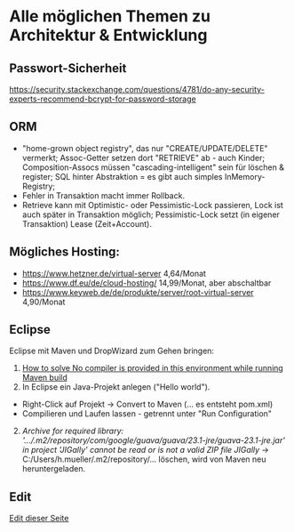 # Alle möglichen Themen zu Architektur & Entwicklung

## Passwort-Sicherheit

https://security.stackexchange.com/questions/4781/do-any-security-experts-recommend-bcrypt-for-password-storage

## ORM

- "home-grown object registry", das nur "CREATE/UPDATE/DELETE" vermerkt; Assoc-Getter setzen dort "RETRIEVE" ab - auch Kinder; Composition-Assocs müssen "cascading-intelligent" sein für löschen & register; SQL hinter Abstraktion = es gibt auch simples InMemory-Registry;
- Fehler in Transaktion macht immer Rollback.
- Retrieve kann mit Optimistic- oder Pessimistic-Lock passieren, Lock ist auch später in Transaktion möglich; Pessimistic-Lock setzt (in eigener Transaktion) Lease (Zeit+Account).


## Mögliches Hosting:

- https://www.hetzner.de/virtual-server    4,64/Monat
- https://www.df.eu/de/cloud-hosting/     14,99/Monat, aber abschaltbar
- https://www.keyweb.de/de/produkte/server/root-virtual-server       4,90/Monat

## Eclipse 

Eclipse mit Maven und DropWizard zum Gehen bringen:

1. [How to solve No compiler is provided in this environment while running Maven build](http://learn-automation.com/maven-no-compiler-is-provided-in-this-environment-selenium/)
1. In Eclipse ein Java-Projekt anlegen ("Hello world").
  * Right-Click auf Projekt -> Convert to Maven (... es entsteht pom.xml)
  * Compilieren und Laufen lassen - getrennt unter "Run Configuration"
2. _Archive for required library: '.../.m2/repository/com/google/guava/guava/23.1-jre/guava-23.1-jre.jar' in project 'JIGally' cannot be read or is not a valid ZIP file	JIGally_ -> C:/Users/h.mueller/.m2/repository/... löschen, wird von Maven neu heruntergeladen.

## Edit

[Edit dieser Seite](https://github.com/hmmueller/jigally/edit/master/ArchitekturUndEntwicklung.md)
